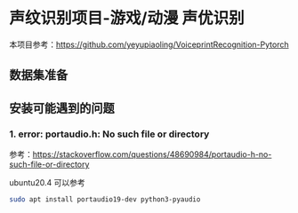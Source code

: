 # 声纹识别项目-游戏/动漫 声优识别

本项目参考：https://github.com/yeyupiaoling/VoiceprintRecognition-Pytorch

## 数据集准备



## 安装可能遇到的问题

### 1. error: portaudio.h: No such file or directory
参考：https://stackoverflow.com/questions/48690984/portaudio-h-no-such-file-or-directory

ubuntu20.4 可以参考
```bash
sudo apt install portaudio19-dev python3-pyaudio
```



